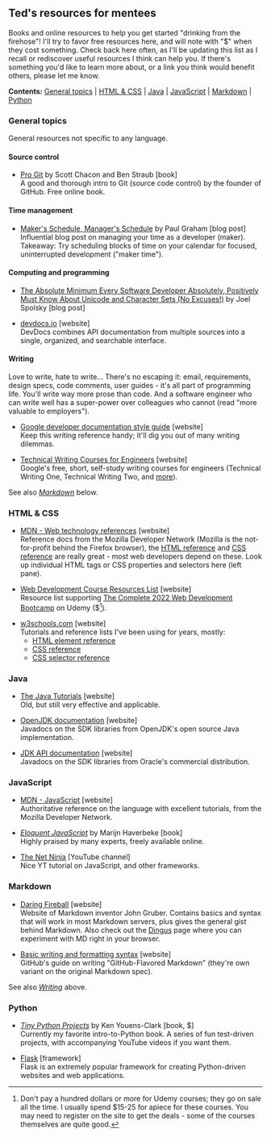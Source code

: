 ## Ted's resources for mentees

Books and online resources to help you get started "drinking from the firehose"! I'll try to favor free resources here, and will note with "$" when they cost something. Check back here often, as I'll be updating this list as I recall or rediscover useful resources I think can help you. If there's something you'd like to learn more about, or a link you think would benefit others, please let me know.

**Contents:** [General topics](#general-topics) | [HTML & CSS](#html--css) | [Java](#java) | [JavaScript](#javascript) | [Markdown](#markdown) | [Python](#python)

### General topics

General resources not specific to any language.

#### Source control

* [Pro Git](https://git-scm.com/book/en/v2) by Scott Chacon and Ben Straub [book]\
A good and thorough intro to Git (source code control) by the founder of GitHub. Free online book.

#### Time management

* [Maker's Schedule, Manager's Schedule](http://www.paulgraham.com/makersschedule.html) by Paul Graham [blog post]\
Influential blog post on managing your time as a developer (maker). Takeaway: Try scheduling blocks of time on your calendar for focused, uninterrupted development ("maker time").

#### Computing and programming

* [The Absolute Minimum Every Software Developer Absolutely, Positively Must Know About Unicode and Character Sets (No Excuses!)](https://www.joelonsoftware.com/2003/10/08/the-absolute-minimum-every-software-developer-absolutely-positively-must-know-about-unicode-and-character-sets-no-excuses/) by Joel Spolsky [blog post]

* [devdocs.io](http://devdocs.io) [website]\
DevDocs combines API documentation from multiple sources into a single, organized, and searchable interface.

#### Writing

Love to write, hate to write… There's no escaping it: email, requirements, design specs, code comments, user guides - it's all part of programming life. You'll write way more prose than code. And a software engineer who can write well has a super-power over colleagues who cannot (read "more valuable to employers").

* [Google developer documentation style guide](https://developers.google.com/style/) [website]\
Keep this writing reference handy; it'll dig you out of many writing dilemmas.

* [Technical Writing Courses for Engineers](https://developers.google.com/tech-writing) [website]\
Google's free, short, self-study writing courses for engineers (Technical Writing One, Technical Writing Two, and [more]([url](https://developers.google.com/tech-writing/overview))).

See also [_Markdown_](#markdown) below.

### HTML & CSS

* [MDN - Web technology references](https://source.corp.google.com/piper///depot/google3/engedu/languages/cpp/cpp201/) [website]\
Reference docs from the Mozilla Developer Network (Mozilla is the not-for-profit behind the Firefox browser), the [HTML reference](https://developer.mozilla.org/en-US/docs/Web/HTML) and [CSS reference](https://developer.mozilla.org/en-US/docs/Web/CSS) are really great - most web developers depend on these. Look up individual HTML tags or CSS properties and selectors here (left pane).

* [Web Development Course Resources List](https://appbrewery.com/p/web-development-course-resources) [website]\
Resource list supporting [The Complete 2022 Web Development Bootcamp](https://www.udemy.com/course/the-complete-web-development-bootcamp/) on Udemy ($[^dontpay]).

[^dontpay]: Don't pay a hundred dollars or more for Udemy courses; they go on sale all the time. I usually spend $15-25 for apiece for these courses. You may need to register on the site to get the deals - some of the courses themselves are quite good.

* [w3schools.com](https://www.w3schools.com/cssref/css_selectors.asp) [website]\
Tutorials and reference lists I've been using for years, mostly:
  - [HTML element reference](https://www.w3schools.com/tags/default.asp)
  - [CSS reference](https://www.w3schools.com/cssref/default.asp)
  - [CSS selector reference](https://www.w3schools.com/cssref/css_selectors.asp)

### Java

* [The Java Tutorials](https://docs.oracle.com/javase/tutorial/) [website]\
Old, but still very effective and applicable.

* [OpenJDK documentation](https://devdocs.io/openjdk/) [website]\
Javadocs on the SDK libraries from OpenJDK's open source Java implementation.

* [JDK API documentation](https://docs.oracle.com/en/java/javase/index.html) [website]\
Javadocs on the SDK libraries from Oracle's commercial distribution.

### JavaScript

* [MDN - JavaScript](https://developer.mozilla.org/en-US/docs/Web/JavaScript) [website]\
Authoritative reference on the language with excellent tutorials, from the Mozilla Developer Network.

* [_Eloquent JavaScript_](https://eloquentjavascript.net/) by Marijn Haverbeke [book]\
Highly praised by many experts, freely available online.

* [The Net Ninja](https://www.youtube.com/channel/UCW5YeuERMmlnqo4oq8vwUpg) [YouTube channel]\
Nice YT tutorial on JavaScript, and other frameworks.

### Markdown

* [Daring Fireball](https://daringfireball.net/projects/markdown/) [website]\
Website of Markdown inventor John Gruber. Contains basics and syntax that will work in most Markdown servers, plus gives the general gist behind Markdown. Also check out the [Dingus](https://daringfireball.net/projects/markdown/dingus) page where you can experiment with MD right in your browser.

* [Basic writing and formatting syntax](https://docs.github.com/en/get-started/writing-on-github/getting-started-with-writing-and-formatting-on-github/basic-writing-and-formatting-syntax) [website]\
GitHub's guide on writing "GitHub-Flavored Markdown" (they're own variant on the original Markdown spec).

See also [_Writing_](#writing) above.

### Python

* [_Tiny Python Projects_](https://www.manning.com/books/tiny-python-projects) by Ken Youens-Clark [book, $]\
Currently my favorite intro-to-Python book. A series of fun test-driven projects, with accompanying YouTube videos if you want them.

* [Flask](https://flask.palletsprojects.com/) [framework]\
Flask is an extremely popular framework for creating Python-driven websites and web applications.

<!--

## Welcome to GitHub Pages

You can use the [editor on GitHub](https://github.com/eccentricon/mentees/edit/gh-pages/index.md) to maintain and preview the content for your website in Markdown files.

Whenever you commit to this repository, GitHub Pages will run [Jekyll](https://jekyllrb.com/) to rebuild the pages in your site, from the content in your Markdown files.

### Markdown

Markdown is a lightweight and easy-to-use syntax for styling your writing. It includes conventions for

```markdown
Syntax highlighted code block

# Header 1
## Header 2
### Header 3

- Bulleted
- List

1. Numbered
2. List

**Bold** and _Italic_ and `Code` text

[Link](url) and ![Image](src)
```

For more details see [Basic writing and formatting syntax](https://docs.github.com/en/github/writing-on-github/getting-started-with-writing-and-formatting-on-github/basic-writing-and-formatting-syntax).

### Jekyll Themes

Your Pages site will use the layout and styles from the Jekyll theme you have selected in your [repository settings](https://github.com/eccentricon/mentees/settings/pages). The name of this theme is saved in the Jekyll `_config.yml` configuration file.

### Support or Contact

Having trouble with Pages? Check out our [documentation](https://docs.github.com/categories/github-pages-basics/) or [contact support](https://support.github.com/contact) and we’ll help you sort it out.

-->

